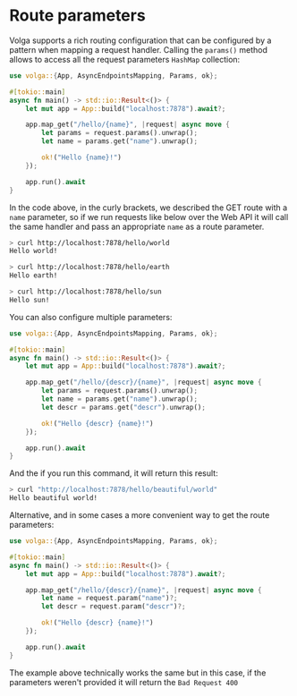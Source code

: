 # Route parameters

Volga supports a rich routing configuration that can be configured by a pattern when mapping a request handler. Calling the `params()` method allows to access all the request parameters `HashMap` collection:
```rust
use volga::{App, AsyncEndpointsMapping, Params, ok};

#[tokio::main]
async fn main() -> std::io::Result<()> {
    let mut app = App::build("localhost:7878").await?;

    app.map_get("/hello/{name}", |request| async move {
        let params = request.params().unwrap();
        let name = params.get("name").unwrap();

        ok!("Hello {name}!")
    });

    app.run().await
}
```
In the code above, in the curly brackets, we described the GET route with a `name` parameter, so if we run requests like below over the Web API it will call the same handler and pass an appropriate `name` as a route parameter.
```bash
> curl http://localhost:7878/hello/world
Hello world!

> curl http://localhost:7878/hello/earth
Hello earth!

> curl http://localhost:7878/hello/sun
Hello sun!
```
You can also configure multiple parameters:
```rust
use volga::{App, AsyncEndpointsMapping, Params, ok};

#[tokio::main]
async fn main() -> std::io::Result<()> {
    let mut app = App::build("localhost:7878").await?;

    app.map_get("/hello/{descr}/{name}", |request| async move {
        let params = request.params().unwrap();
        let name = params.get("name").unwrap();
        let descr = params.get("descr").unwrap();

        ok!("Hello {descr} {name}!")
    });

    app.run().await
}
```
And the if you run this command, it will return this result:
```bash
> curl "http://localhost:7878/hello/beautiful/world"
Hello beautiful world!
```
Alternative, and in some cases a more convenient way to get the route parameters:
```rust
use volga::{App, AsyncEndpointsMapping, Params, ok};

#[tokio::main]
async fn main() -> std::io::Result<()> {
    let mut app = App::build("localhost:7878").await?;

    app.map_get("/hello/{descr}/{name}", |request| async move {
        let name = request.param("name")?;
        let descr = request.param("descr")?;

        ok!("Hello {descr} {name}!")
    });

    app.run().await
}
```
The example above technically works the same but in this case, if the parameters weren't provided it will return the `Bad Request 400`